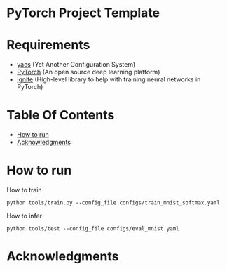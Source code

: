 # PyTorch Project Template

# Requirements
- [yacs](https://github.com/rbgirshick/yacs) (Yet Another Configuration System)
- [PyTorch](https://pytorch.org/) (An open source deep learning platform) 
- [ignite](https://github.com/pytorch/ignite) (High-level library to help with training neural networks in PyTorch)

# Table Of Contents
-  [How to run](#how-to-run)
-  [Acknowledgments](#acknowledgments)

# How to run   
How to train
```
python tools/train.py --config_file configs/train_mnist_softmax.yaml
```

How to infer
```
python tools/test --config_file configs/eval_mnist.yaml
```

# Acknowledgments
